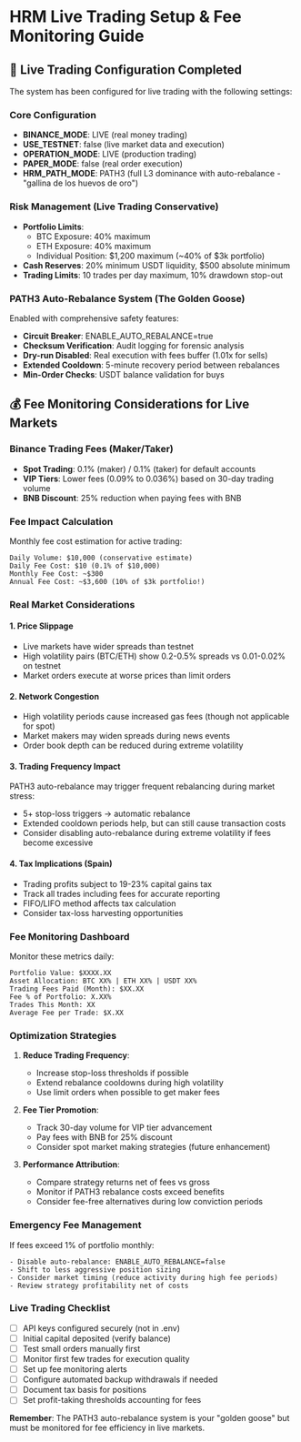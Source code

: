 # HRM Live Trading Setup & Fee Monitoring Guide

## 🚀 Live Trading Configuration Completed

The system has been configured for live trading with the following settings:

### Core Configuration
- **BINANCE_MODE**: LIVE (real money trading)
- **USE_TESTNET**: false (live market data and execution)
- **OPERATION_MODE**: LIVE (production trading)
- **PAPER_MODE**: false (real order execution)
- **HRM_PATH_MODE**: PATH3 (full L3 dominance with auto-rebalance - "gallina de los huevos de oro")

### Risk Management (Live Trading Conservative)
- **Portfolio Limits**:
  - BTC Exposure: 40% maximum
  - ETH Exposure: 40% maximum
  - Individual Position: $1,200 maximum (~40% of $3k portfolio)
- **Cash Reserves**: 20% minimum USDT liquidity, $500 absolute minimum
- **Trading Limits**: 10 trades per day maximum, 10% drawdown stop-out

### PATH3 Auto-Rebalance System (The Golden Goose)
Enabled with comprehensive safety features:
- **Circuit Breaker**: ENABLE_AUTO_REBALANCE=true
- **Checksum Verification**: Audit logging for forensic analysis
- **Dry-run Disabled**: Real execution with fees buffer (1.01x for sells)
- **Extended Cooldown**: 5-minute recovery period between rebalances
- **Min-Order Checks**: USDT balance validation for buys

## 💰 Fee Monitoring Considerations for Live Markets

### Binance Trading Fees (Maker/Taker)
- **Spot Trading**: 0.1% (maker) / 0.1% (taker) for default accounts
- **VIP Tiers**: Lower fees (0.09% to 0.036%) based on 30-day trading volume
- **BNB Discount**: 25% reduction when paying fees with BNB

### Fee Impact Calculation
Monthly fee cost estimation for active trading:
```
Daily Volume: $10,000 (conservative estimate)
Daily Fee Cost: $10 (0.1% of $10,000)
Monthly Fee Cost: ~$300
Annual Fee Cost: ~$3,600 (10% of $3k portfolio!)
```

### Real Market Considerations

#### 1. **Price Slippage**
- Live markets have wider spreads than testnet
- High volatility pairs (BTC/ETH) show 0.2-0.5% spreads vs 0.01-0.02% on testnet
- Market orders execute at worse prices than limit orders

#### 2. **Network Congestion**
- High volatility periods cause increased gas fees (though not applicable for spot)
- Market makers may widen spreads during news events
- Order book depth can be reduced during extreme volatility

#### 3. **Trading Frequency Impact**
PATH3 auto-rebalance may trigger frequent rebalancing during market stress:
- 5+ stop-loss triggers → automatic rebalance
- Extended cooldown periods help, but can still cause transaction costs
- Consider disabling auto-rebalance during extreme volatility if fees become excessive

#### 4. **Tax Implications** (Spain)
- Trading profits subject to 19-23% capital gains tax
- Track all trades including fees for accurate reporting
- FIFO/LIFO method affects tax calculation
- Consider tax-loss harvesting opportunities

### Fee Monitoring Dashboard

Monitor these metrics daily:

```
Portfolio Value: $XXXX.XX
Asset Allocation: BTC XX% | ETH XX% | USDT XX%
Trading Fees Paid (Month): $XX.XX
Fee % of Portfolio: X.XX%
Trades This Month: XX
Average Fee per Trade: $X.XX
```

### Optimization Strategies

1. **Reduce Trading Frequency**:
   - Increase stop-loss thresholds if possible
   - Extend rebalance cooldowns during high volatility
   - Use limit orders when possible to get maker fees

2. **Fee Tier Promotion**:
   - Track 30-day volume for VIP tier advancement
   - Pay fees with BNB for 25% discount
   - Consider spot market making strategies (future enhancement)

3. **Performance Attribution**:
   - Compare strategy returns net of fees vs gross
   - Monitor if PATH3 rebalance costs exceed benefits
   - Consider fee-free alternatives during low conviction periods

### Emergency Fee Management

If fees exceed 1% of portfolio monthly:
```
- Disable auto-rebalance: ENABLE_AUTO_REBALANCE=false
- Shift to less aggressive position sizing
- Consider market timing (reduce activity during high fee periods)
- Review strategy profitability net of costs
```

### Live Trading Checklist

- [ ] API keys configured securely (not in .env)
- [ ] Initial capital deposited (verify balance)
- [ ] Test small orders manually first
- [ ] Monitor first few trades for execution quality
- [ ] Set up fee monitoring alerts
- [ ] Configure automated backup withdrawals if needed
- [ ] Document tax basis for positions
- [ ] Set profit-taking thresholds accounting for fees

**Remember**: The PATH3 auto-rebalance system is your "golden goose" but must be monitored for fee efficiency in live markets.
